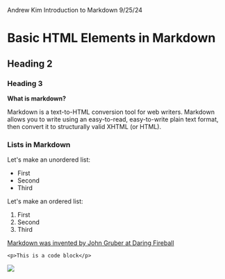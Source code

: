 Andrew Kim
Introduction to Markdown 
9/25/24



# Basic HTML Elements in Markdown

## Heading 2

### Heading 3

**What is markdown?** 

Markdown is a text-to-HTML conversion tool for web writers. Markdown allows you to write using an easy-to-read, easy-to-write plain text format, then convert it to structurally valid XHTML (or HTML).

### Lists in Markdown
Let's make an unordered list:
* First
* Second 
* Third

Let's make an ordered list:
1. First
2. Second
3. Third


[Markdown was invented by John Gruber at Daring Fireball](https://daringfireball.net/projects/markdown/)


```
<p>This is a code block</p>
```

![](dog.gif)
